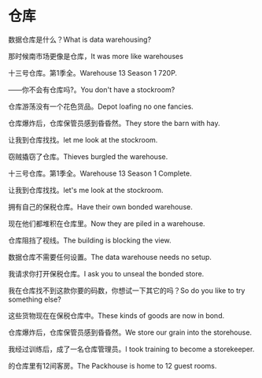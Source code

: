 # 仓库

<p><span class="chinese">数据仓库是什么？</span><span class="english">What is data warehousing?</span></p>

<p><span class="chinese">那时候南市场更像是仓库，</span><span class="english">It was more like warehouses</span></p>

<p><span class="chinese">十三号仓库。第1季全。</span><span class="english">Warehouse 13 Season 1 720P.</span></p>

<p><span class="chinese">——你不会有仓库吗?。</span><span class="english">You don't have a stockroom?</span></p>

<p><span class="chinese">仓库游荡没有一个花色货品。</span><span class="english">Depot loafing no one fancies.</span></p>

<p><span class="chinese">仓库爆炸后，仓库保管员感到昏昏然。</span><span class="english">They store the barn with hay.</span></p>

<p><span class="chinese">让我到仓库找找。</span><span class="english">let me look at the stockroom.</span></p>

<p><span class="chinese">窃贼撬窃了仓库。</span><span class="english">Thieves burgled the warehouse.</span></p>

<p><span class="chinese">十三号仓库。第1季全。</span><span class="english">Warehouse 13 Season 1 Complete.</span></p>

<p><span class="chinese">让我到仓库找找。</span><span class="english">let's me look at the stockroom.</span></p>

<p><span class="chinese">拥有自己的保税仓库。</span><span class="english">Have their own bonded warehouse.</span></p>

<p><span class="chinese">现在他们都堆积在仓库里。</span><span class="english">Now they are piled in a warehouse.</span></p>

<p><span class="chinese">仓库阻挡了视线。</span><span class="english">The building is blocking the view.</span></p>

<p><span class="chinese">数据仓库不需要任何设置。</span><span class="english">The data warehouse needs no setup.</span></p>

<p><span class="chinese">我请求你打开保税仓库。</span><span class="english">I ask you to unseal the bonded store.</span></p>

<p><span class="chinese">我在仓库找不到这款你要的码数，你想试一下其它的吗？</span><span class="english">So do you like to try something else?</span></p>

<p><span class="chinese">这些货物现在在保税仓库中。</span><span class="english">These kinds of goods are now in bond.</span></p>

<p><span class="chinese">仓库爆炸后，仓库保管员感到昏昏然。</span><span class="english">We store our grain into the storehouse.</span></p>

<p><span class="chinese">我经过训练后，成了一名仓库管理员。</span><span class="english">I took training to become a storekeeper.</span></p>

<p><span class="chinese">的仓库里有12间客房。</span><span class="english">The Packhouse is home to 12 guest rooms.</span></p>

